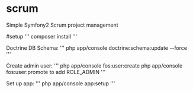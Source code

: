 # scrum
Simple Symfony2 Scrum project management


#setup
'''
composer install
'''

Doctrine DB Schema:
'''
php app/console doctrine:schema:update --force
'''

Create admin user:
'''
php app/console fos:user:create
php app/console fos:user:promote to add ROLE_ADMIN
'''

Set up app:
'''
php app/console app:setup
'''
